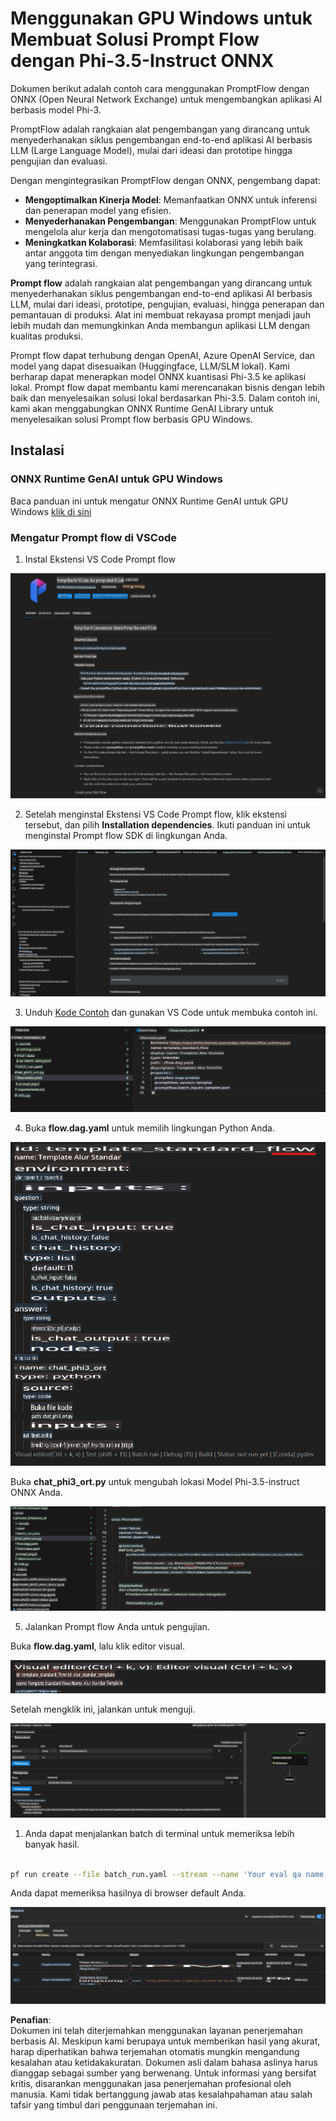 # Menggunakan GPU Windows untuk Membuat Solusi Prompt Flow dengan Phi-3.5-Instruct ONNX 

Dokumen berikut adalah contoh cara menggunakan PromptFlow dengan ONNX (Open Neural Network Exchange) untuk mengembangkan aplikasi AI berbasis model Phi-3.

PromptFlow adalah rangkaian alat pengembangan yang dirancang untuk menyederhanakan siklus pengembangan end-to-end aplikasi AI berbasis LLM (Large Language Model), mulai dari ideasi dan prototipe hingga pengujian dan evaluasi.

Dengan mengintegrasikan PromptFlow dengan ONNX, pengembang dapat:

- **Mengoptimalkan Kinerja Model**: Memanfaatkan ONNX untuk inferensi dan penerapan model yang efisien.
- **Menyederhanakan Pengembangan**: Menggunakan PromptFlow untuk mengelola alur kerja dan mengotomatisasi tugas-tugas yang berulang.
- **Meningkatkan Kolaborasi**: Memfasilitasi kolaborasi yang lebih baik antar anggota tim dengan menyediakan lingkungan pengembangan yang terintegrasi.

**Prompt flow** adalah rangkaian alat pengembangan yang dirancang untuk menyederhanakan siklus pengembangan end-to-end aplikasi AI berbasis LLM, mulai dari ideasi, prototipe, pengujian, evaluasi, hingga penerapan dan pemantauan di produksi. Alat ini membuat rekayasa prompt menjadi jauh lebih mudah dan memungkinkan Anda membangun aplikasi LLM dengan kualitas produksi.

Prompt flow dapat terhubung dengan OpenAI, Azure OpenAI Service, dan model yang dapat disesuaikan (Huggingface, LLM/SLM lokal). Kami berharap dapat menerapkan model ONNX kuantisasi Phi-3.5 ke aplikasi lokal. Prompt flow dapat membantu kami merencanakan bisnis dengan lebih baik dan menyelesaikan solusi lokal berdasarkan Phi-3.5. Dalam contoh ini, kami akan menggabungkan ONNX Runtime GenAI Library untuk menyelesaikan solusi Prompt flow berbasis GPU Windows.

## **Instalasi**

### **ONNX Runtime GenAI untuk GPU Windows**

Baca panduan ini untuk mengatur ONNX Runtime GenAI untuk GPU Windows [klik di sini](./ORTWindowGPUGuideline.md)

### **Mengatur Prompt flow di VSCode**

1. Instal Ekstensi VS Code Prompt flow

![pfvscode](../../../../../../translated_images/pfvscode.79f42ae5dd93ed35c19d6d978ae75831fef40e0b8440ee48b893b5a0597d2260.id.png)

2. Setelah menginstal Ekstensi VS Code Prompt flow, klik ekstensi tersebut, dan pilih **Installation dependencies**. Ikuti panduan ini untuk menginstal Prompt flow SDK di lingkungan Anda.

![pfsetup](../../../../../../translated_images/pfsetup.0c82d99c7760aac29833b37faf4329e67e22279b1c5f37a73724dfa9ebaa32ee.id.png)

3. Unduh [Kode Contoh](../../../../../../code/09.UpdateSamples/Aug/pf/onnx_inference_pf) dan gunakan VS Code untuk membuka contoh ini.

![pfsample](../../../../../../translated_images/pfsample.7bf40b133a558d86356dd6bc0e480bad2659d9c5364823dae9b3e6784e6f2d25.id.png)

4. Buka **flow.dag.yaml** untuk memilih lingkungan Python Anda.

![pfdag](../../../../../../translated_images/pfdag.c5eb356fa3a96178cd594de9a5da921c4bbe646a9946f32aa20d344ccbeb51a0.id.png)

   Buka **chat_phi3_ort.py** untuk mengubah lokasi Model Phi-3.5-instruct ONNX Anda.

![pfphi](../../../../../../translated_images/pfphi.fff4b0afea47c92c8481174dbf3092823906fca5b717fc642f78947c3e5bbb39.id.png)

5. Jalankan Prompt flow Anda untuk pengujian.

Buka **flow.dag.yaml**, lalu klik editor visual.

![pfv](../../../../../../translated_images/pfv.7af6ecd65784a98558b344ba69b5ba6233876823fb435f163e916a632394fc1e.id.png)

Setelah mengklik ini, jalankan untuk menguji.

![pfflow](../../../../../../translated_images/pfflow.9697e0fda67794bb0cf4b78d52e6f5a42002eec935bc2519933064afbbdd34f0.id.png)

1. Anda dapat menjalankan batch di terminal untuk memeriksa lebih banyak hasil.

```bash

pf run create --file batch_run.yaml --stream --name 'Your eval qa name'    

```

Anda dapat memeriksa hasilnya di browser default Anda.

![pfresult](../../../../../../translated_images/pfresult.972eb57dd5bec646e1aa01148991ba8959897efea396e42cf9d7df259444878d.id.png)

**Penafian**:  
Dokumen ini telah diterjemahkan menggunakan layanan penerjemahan berbasis AI. Meskipun kami berupaya untuk memberikan hasil yang akurat, harap diperhatikan bahwa terjemahan otomatis mungkin mengandung kesalahan atau ketidakakuratan. Dokumen asli dalam bahasa aslinya harus dianggap sebagai sumber yang berwenang. Untuk informasi yang bersifat kritis, disarankan menggunakan jasa penerjemahan profesional oleh manusia. Kami tidak bertanggung jawab atas kesalahpahaman atau salah tafsir yang timbul dari penggunaan terjemahan ini.